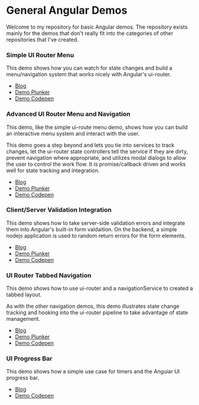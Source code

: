 # General Angular Demos

Welcome to my repository for basic Angular demos.  The repository exists mainly
for the demos that don't really fit into the categories of other repositories that I've created.

### Simple UI Router Menu

This demo shows how you can watch for state changes and build a menu/navigation system that
works nicely with Angular's ui-router.

  - [Blog](https://long2know.com/2015/03/simple-menu-with-ui-router-states/)
  - [Demo Plunker](http://plnkr.co/edit/y6cdVQ?p=preview)
  - [Demo Codepen](http://codepen.io/long2know/pen/ZGZQWj)
  
### Advanced UI Router Menu and Navigation

This demo, like the simple ui-route menu demo, shows how you can build an interactive
menu system and interact with the user.

This demo goes a step beyond and lets you tie into services to track changes,
let the ui-router state controllers tell the service if they are dirty, prevent
navigation where appropriate, and utilizes modal dialogs to allow the user to
control the work flow.  It is promise/callback driven and works well for state
tracking and integration.

  - [Blog](https://long2know.com/2015/03/advanced-angular-navigation/)
  - [Demo Plunker](http://plnkr.co/edit/gZxD3P?p=preview)
  - [Demo Codepen](http://codepen.io/long2know/pen/vOMLXN)

### Client/Server Validation Integration

This demo shows how to take server-side validation errors and integrate them into
Angular's built-in form valdaition.  On the backend, a simple nodejs application
is used to random return errors for the form elements.

  - [Blog](https://long2know.com/2015/12/integrating-client-and-server-side-validation-part-2/)
  - [Demo Plunker](http://plnkr.co/edit/wHvDG2?p=preview)
  - [Demo Codepen](http://codepen.io/long2know/pen/adNWjY)
  
### UI Router Tabbed Navigation

This demo shows how to use ui-router and a navigationService to created a tabbed layout.

As with the other navigation demos, this demo illustrates state change tracking and hooking
into the ui-router pipeline to take advantage of state management.

  - [Blog](https://long2know.com/2016/01/angular-tabbed-navigation/)
  - [Demo Plunker](http://plnkr.co/edit/w5xdJP?p=preview)
  - [Demo Codepen](http://codepen.io/long2know/pen/gPXeVL)

### UI Progress Bar

This demo shows how a simple use case for timers and the Anguiar UI progress bar.

  - [Blog](https://long2know.com/2016/03/angular-progress-bar/)
  - [Demo Codepen](http://codepen.io/long2know/pen/QNvYEZ)
